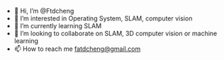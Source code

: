 - 👋 Hi, I’m @Ftdcheng
- 👀 I’m interested in Operating System, SLAM, computer vision
- 🌱 I’m currently learning SLAM
- 💞️ I’m looking to collaborate on SLAM, 3D computer vision or machine learning
- 📫 How to reach me fatdcheng@gmail.com
<!---
Ftdcheng/Ftdcheng is a ✨ special ✨ repository because its `README.md` (this file) appears on your GitHub profile.
You can click the Preview link to take a look at your changes.
--->
